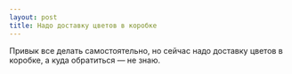 ```yaml
---
layout: post 
title: Надо доставку цветов в коробке 
--- 
```

Привык все делать самостоятельно, но сейчас надо доставку цветов в коробке, а куда обратиться — не знаю.